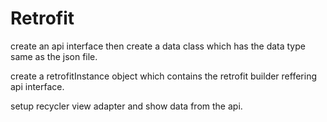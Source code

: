# Retrofit

create an api interface then create a data class which has the data type same as the json file.

create a retrofitInstance object which contains the retrofit builder reffering api interface.

setup recycler view adapter and show data from the api.
